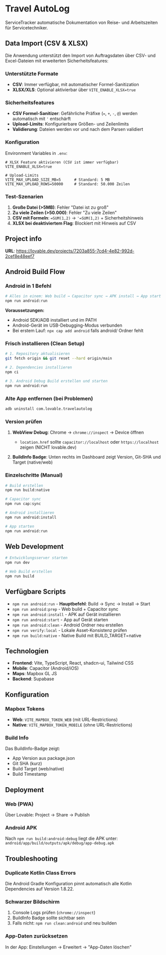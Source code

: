 # Travel AutoLog

ServiceTracker automatische Dokumentation von Reise- und Arbeitszeiten für Servicetechniker.

## Data Import (CSV & XLSX)

Die Anwendung unterstützt den Import von Auftragsdaten über CSV- und Excel-Dateien mit erweiterten Sicherheitsfeatures:

### Unterstützte Formate
- **CSV**: Immer verfügbar, mit automatischer Formel-Sanitization
- **XLSX/XLS**: Optional aktivierbar über `VITE_ENABLE_XLSX=true`

### Sicherheitsfeatures
- **CSV Formel-Sanitizer**: Gefährliche Präfixe (`=`, `+`, `-`, `@`) werden automatisch mit `'` entschärft
- **Upload-Limits**: Konfigurierbare Größen- und Zeilenlimits
- **Validierung**: Dateien werden vor und nach dem Parsen validiert

### Konfiguration

Environment Variables in `.env`:

```env
# XLSX Feature aktivieren (CSV ist immer verfügbar)
VITE_ENABLE_XLSX=true

# Upload-Limits
VITE_MAX_UPLOAD_SIZE_MB=5      # Standard: 5 MB
VITE_MAX_UPLOAD_ROWS=50000     # Standard: 50.000 Zeilen
```

### Test-Szenarien

1. **Große Datei (>5MB)**: Fehler "Datei ist zu groß"
2. **Zu viele Zeilen (>50.000)**: Fehler "Zu viele Zeilen"
3. **CSV mit Formeln**: `=SUM(1,2)` → `'=SUM(1,2)` + Sicherheitshinweis
4. **XLSX bei deaktiviertem Flag**: Blockiert mit Hinweis auf CSV

## Project info

**URL**: https://lovable.dev/projects/7203a855-7cd4-4e82-992d-2cef8e48eef7

## Android Build Flow

### Android in 1 Befehl

```sh
# Alles in einem: Web build → Capacitor sync → APK install → App start
npm run android:run
```

**Voraussetzungen:**
- Android SDK/ADB installiert und im PATH
- Android-Gerät im USB-Debugging-Modus verbunden
- Bei erstem Lauf: `npx cap add android` falls android/ Ordner fehlt

### Frisch installieren (Clean Setup)

```sh
# 1. Repository aktualisieren
git fetch origin && git reset --hard origin/main

# 2. Dependencies installieren  
npm ci

# 3. Android Debug Build erstellen und starten
npm run android:run
```

### Alte App entfernen (bei Problemen)

```sh
adb uninstall com.lovable.travelautolog
```

### Version prüfen

1. **WebView Debug**: Chrome → `chrome://inspect` → Device öffnen
   - `location.href` sollte `capacitor://localhost` oder `https://localhost` zeigen (NICHT lovable.dev)
   
2. **BuildInfo Badge**: Unten rechts im Dashboard zeigt Version, Git-SHA und Target (native/web)

### Einzelschritte (Manual)

```sh
# Build erstellen
npm run build:native

# Capacitor sync
npm run cap:sync

# Android installieren
npm run android:install

# App starten
npm run android:run
```

## Web Development

```sh
# Entwicklungsserver starten
npm run dev

# Web Build erstellen
npm run build
```

## Verfügbare Scripts

- `npm run android:run` - **Hauptbefehl**: Build → Sync → Install → Start
- `npm run android:prep` - Web build + Capacitor sync
- `npm run android:install` - APK auf Gerät installieren
- `npm run android:start` - App auf Gerät starten
- `npm run android:clean` - Android Ordner neu erstellen
- `npm run verify:local` - Lokale Asset-Konsistenz prüfen
- `npm run build:native` - Native Build mit BUILD_TARGET=native

## Technologien

- **Frontend**: Vite, TypeScript, React, shadcn-ui, Tailwind CSS
- **Mobile**: Capacitor (Android/iOS)
- **Maps**: Mapbox GL JS
- **Backend**: Supabase

## Konfiguration

### Mapbox Tokens

- **Web**: `VITE_MAPBOX_TOKEN_WEB` (mit URL-Restrictions)
- **Native**: `VITE_MAPBOX_TOKEN_MOBILE` (ohne URL-Restrictions)

### Build Info

Das BuildInfo-Badge zeigt:
- App Version aus package.json
- Git SHA (kurz)
- Build Target (web/native)
- Build Timestamp

## Deployment

### Web (PWA)
Über Lovable: Project → Share → Publish

### Android APK
Nach `npm run build:android:debug` liegt die APK unter:
`android/app/build/outputs/apk/debug/app-debug.apk`

## Troubleshooting

### Duplicate Kotlin Class Errors
Die Android Gradle Konfiguration pinnt automatisch alle Kotlin Dependencies auf Version 1.8.22.

### Schwarzer Bildschirm
1. Console Logs prüfen (`chrome://inspect`)
2. BuildInfo Badge sollte sichtbar sein
3. Falls nicht: `npm run clean:android` und neu builden

### App-Daten zurücksetzen
In der App: Einstellungen → Erweitert → "App-Daten löschen"